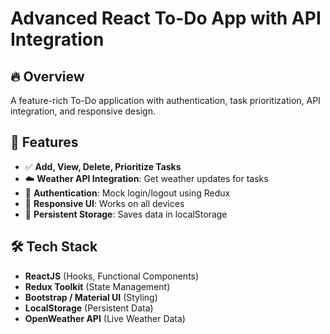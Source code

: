 # Advanced React To-Do App with API Integration

## 🔥 Overview
A feature-rich To-Do application with authentication, task prioritization, API integration, and responsive design.

## 🚀 Features
- ✅ **Add, View, Delete, Prioritize Tasks**
- ☁️ **Weather API Integration**: Get weather updates for tasks
- 🔑 **Authentication**: Mock login/logout using Redux
- 📱 **Responsive UI**: Works on all devices
- 💾 **Persistent Storage**: Saves data in localStorage

## 🛠️ Tech Stack
- **ReactJS** (Hooks, Functional Components)
- **Redux Toolkit** (State Management)
- **Bootstrap / Material UI** (Styling)
- **LocalStorage** (Persistent Data)
- **OpenWeather API** (Live Weather Data)



